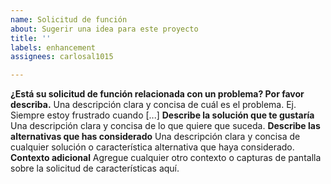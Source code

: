 ```yaml
---
name: Solicitud de función
about: Sugerir una idea para este proyecto
title: ''
labels: enhancement
assignees: carlosal1015

---
```


**¿Está su solicitud de función relacionada con un problema? Por favor describa.**
Una descripción clara y concisa de cuál es el problema. Ej. Siempre estoy frustrado cuando [...]
**Describe la solución que te gustaría**
Una descripción clara y concisa de lo que quiere que suceda.
**Describe las alternativas que has considerado**
Una descripción clara y concisa de cualquier solución o característica alternativa que haya considerado.
**Contexto adicional**
Agregue cualquier otro contexto o capturas de pantalla sobre la solicitud de características aquí.

